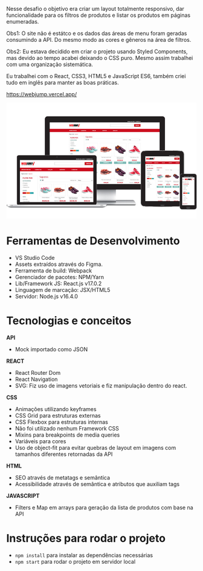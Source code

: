 Nesse desafio o objetivo era criar um layout totalmente responsivo, dar funcionalidade para os filtros de produtos e listar os produtos em páginas enumeradas.

Obs1: O site não é estátco e os dados das áreas de menu foram geradas consumindo a API. Do mesmo modo as cores e gêneros na área de filtros.

Obs2: Eu estava decidido em criar o projeto usando Styled Components, mas devido ao tempo acabei deixando o CSS puro. Mesmo assim trabalhei com uma organização sistemática.

Eu trabalhei com o React, CSS3, HTML5 e JavaScript ES6, também criei tudo em inglês para manter as boas práticas.

https://webjump.vercel.app/

![Layout](public/assets/preview.jpg)

# Ferramentas de Desenvolvimento

- VS Studio Code
- Assets extraídos através do Figma.
- Ferramenta de build: Webpack
- Gerenciador de pacotes: NPM/Yarn
- Lib/Framework JS: React.js v17.0.2
- Linguagem de marcação: JSX/HTML5
- Servidor: Node.js v16.4.0

# Tecnologias e conceitos

**API**

- Mock importado como JSON

**REACT**

- React Router Dom
- React Navigation
- SVG: Fiz uso de imagens vetoriais e fiz manipulação dentro do react.

**CSS**

- Animações utilizando keyframes
- CSS Grid para estruturas externas
- CSS Flexbox para estruturas internas
- Não foi utilizado nenhum Framework CSS
- Mixins para breakpoints de media queries
- Variáveis para cores
- Uso de object-fit para evitar quebras de layout em imagens com tamanhos diferentes retornadas da API

**HTML**

- SEO através de metatags e semântica
- Acessibilidade através de semântica e atributos que auxiliam tags

**JAVASCRIPT**

- Filters e Map em arrays para geração da lista de produtos com base na API

# Instruções para rodar o projeto

- `npm install` para instalar as dependências necessárias
- `npm start` para rodar o projeto em servidor local
